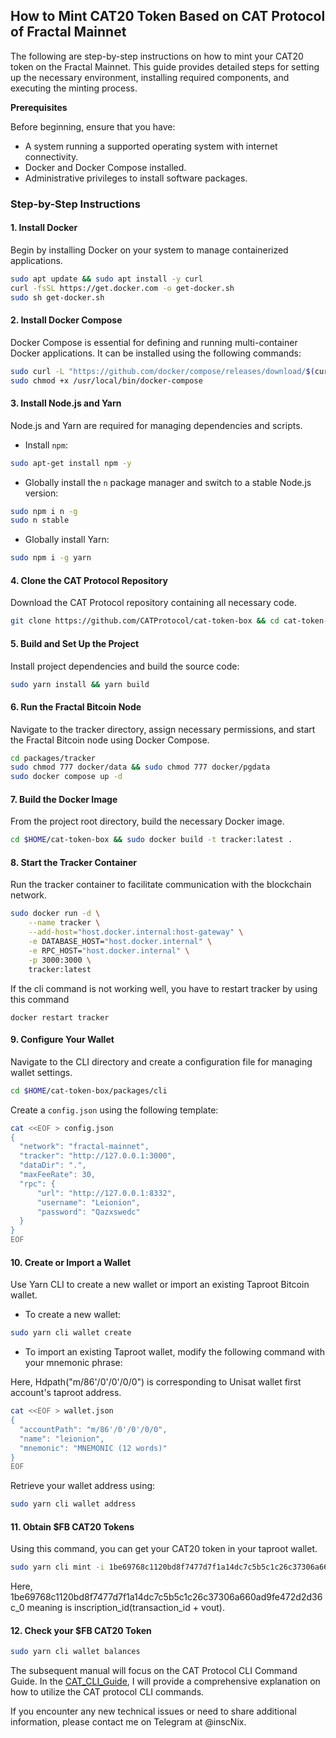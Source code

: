 ## How to Mint CAT20 Token Based on CAT Protocol of Fractal Mainnet

The following are step-by-step instructions on how to mint your CAT20 token on the Fractal Mainnet. This guide provides detailed steps for setting up the necessary environment, installing required components, and executing the minting process.

**Prerequisites**

Before beginning, ensure that you have:

- A system running a supported operating system with internet connectivity.
- Docker and Docker Compose installed.
- Administrative privileges to install software packages.

### Step-by-Step Instructions

#### 1. Install Docker

Begin by installing Docker on your system to manage containerized applications.

```bash
sudo apt update && sudo apt install -y curl
curl -fsSL https://get.docker.com -o get-docker.sh
sudo sh get-docker.sh
```

#### 2. Install Docker Compose

Docker Compose is essential for defining and running multi-container Docker applications. It can be installed using the following commands:

```bash
sudo curl -L "https://github.com/docker/compose/releases/download/$(curl -s https://api.github.com/repos/docker/compose/releases/latest | grep 'tag_name' | cut -d\" -f4)/docker-compose-$(uname -s)-$(uname -m)" -o /usr/local/bin/docker-compose
sudo chmod +x /usr/local/bin/docker-compose
```

#### 3. Install Node.js and Yarn

Node.js and Yarn are required for managing dependencies and scripts.

- Install `npm`:

```bash
sudo apt-get install npm -y
```

- Globally install the `n` package manager and switch to a stable Node.js version:

```bash
sudo npm i n -g
sudo n stable
```

- Globally install Yarn:

```bash
sudo npm i -g yarn
```

#### 4. Clone the CAT Protocol Repository

Download the CAT Protocol repository containing all necessary code.

```bash
git clone https://github.com/CATProtocol/cat-token-box && cd cat-token-box
```

#### 5. Build and Set Up the Project

Install project dependencies and build the source code:

```bash
sudo yarn install && yarn build
```

#### 6. Run the Fractal Bitcoin Node

Navigate to the tracker directory, assign necessary permissions, and start the Fractal Bitcoin node using Docker Compose.

```bash
cd packages/tracker
sudo chmod 777 docker/data && sudo chmod 777 docker/pgdata
sudo docker compose up -d
```

#### 7. Build the Docker Image

From the project root directory, build the necessary Docker image.

```bash
cd $HOME/cat-token-box && sudo docker build -t tracker:latest .
```

#### 8. Start the Tracker Container

Run the tracker container to facilitate communication with the blockchain network.

```bash
sudo docker run -d \
    --name tracker \
    --add-host="host.docker.internal:host-gateway" \
    -e DATABASE_HOST="host.docker.internal" \
    -e RPC_HOST="host.docker.internal" \
    -p 3000:3000 \
    tracker:latest
```
If the cli command is not working well, you have to restart tracker by using this command 

```
docker restart tracker
```
#### 9. Configure Your Wallet

Navigate to the CLI directory and create a configuration file for managing wallet settings.

```bash
cd $HOME/cat-token-box/packages/cli
```

Create a `config.json` using the following template:

```bash
cat <<EOF > config.json
{
  "network": "fractal-mainnet",
  "tracker": "http://127.0.0.1:3000",
  "dataDir": ".",
  "maxFeeRate": 30,
  "rpc": {
      "url": "http://127.0.0.1:8332",
      "username": "Leionion",
      "password": "Qazxswedc"
  }
}
EOF
```

#### 10. Create or Import a Wallet

Use Yarn CLI to create a new wallet or import an existing Taproot Bitcoin wallet.

- To create a new wallet:

```bash
sudo yarn cli wallet create
```

- To import an existing Taproot wallet, modify the following command with your mnemonic phrase:

Here, Hdpath("m/86'/0'/0'/0/0") is corresponding to Unisat wallet first account's taproot address.

```bash
cat <<EOF > wallet.json
{
  "accountPath": "m/86'/0'/0'/0/0",
  "name": "leionion",
  "mnemonic": "MNEMONIC (12 words)"
}
EOF
```

Retrieve your wallet address using:

```bash
sudo yarn cli wallet address
```

#### 11. Obtain $FB CAT20 Tokens

Using this command, you can get your CAT20 token in your taproot wallet.

```bash
sudo yarn cli mint -i 1be69768c1120bd8f7477d7f1a14dc7c5b5c1c26c37306a660ad9fe472d2d36c_0 5 --fee-rate 120
```

Here, 1be69768c1120bd8f7477d7f1a14dc7c5b5c1c26c37306a660ad9fe472d2d36c_0 meaning is inscription_id(transaction_id + vout).

#### 12. Check your $FB CAT20 Token

```bash
sudo yarn cli wallet balances
```

The subsequent manual will focus on the CAT Protocol CLI Command Guide. In the [CAT_CLI_Guide](CAT_CLI_Guide.md), I will provide a comprehensive explanation on how to utilize the CAT protocol CLI commands.

If you encounter any new technical issues or need to share additional information, please contact me on Telegram at @inscNix.
